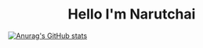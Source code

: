 <center><h1>Hello I'm Narutchai</h1></center>

[![Anurag's GitHub stats](https://github-readme-stats.vercel.app/api?username=Narutchai01)](https://github.com/anuraghazra/github-readme-stats)
